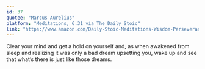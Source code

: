 ```yaml
---
id: 37
quotee: "Marcus Aurelius"
platform: "Meditations, 6.31 via The Daily Stoic"
link: "https://www.amazon.com/Daily-Stoic-Meditations-Wisdom-Perseverance-ebook/dp/B01HNJIJB2/ref=sr_1_1?ie=UTF8&qid=1493176790&sr=8-1&keywords=the+daily+stoic"
---
```


Clear your mind and get a hold on yourself and, as when awakened from sleep and realizing it was only a bad dream upsetting you, wake up and see that what’s there is just like those dreams.
